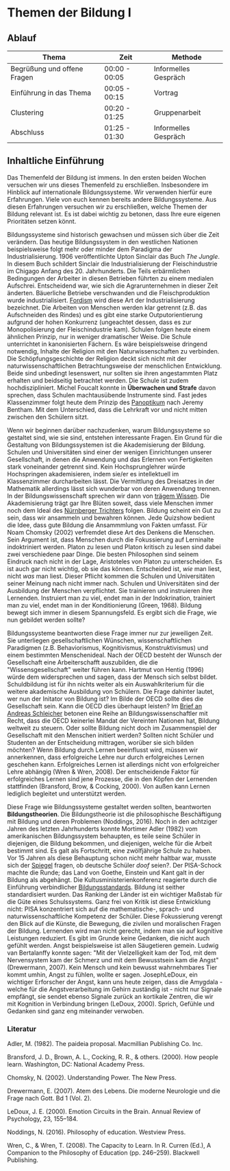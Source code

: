 # Themen der Bildung I

## Ablauf

| Thema		| Zeit		 |  Methode		|
| ---- 		| ----- | --- |
| Begrüßung und offene Fragen | 00:00 - 00:05 | Informelles Gespräch |
| Einführung in das Thema | 00:05 - 00:15 | Vortrag |
| Clustering | 00:20 - 01:25 | Gruppenarbeit |
| Abschluss | 01:25 - 01:30  | Informelles Gespräch |

<!--

Auf Größe der Arbeit achten. Auf Literatur zu der Arbeit achten. 

## Clustering Ablauf

* Erklärung der Gruppenarbeit (10 min)
* Einzeln (7 min). Jede Person schreibt 3 Themen auf.  
* Zu viert (10 min). Dopplungen werden entfernt, die Grupen enden mit 4 Themen. Die Themen werden prägnant genannt.
* Clustern der Gruppen (38 Minuten) -->


## Inhaltliche Einführung
Das Themenfeld der Bildung ist immens. In den ersten beiden Wochen versuchen wir uns dieses Themenfeld zu erschließen. Insbesondere im Hinblick auf internationale Bildungssysteme. Wir verwenden hierfür eure Erfahrungen. Viele von euch kennen bereits andere Bildungssysteme. Aus diesen Erfahrungen versuchen wir zu erschließen, welche Themen der Bildung relevant ist. Es ist dabei wichtig zu betonen, dass Ihre eure eigenen Prioritäten setzen könnt. 

Bildungssysteme sind historisch gewachsen und müssen sich über die Zeit verändern. Das heutige Bildungssystem in den westlichen Nationen beispielsweise folgt mehr oder minder dem Paradigma der Industrialisierung. 1906 veröffentlichte Upton Sinclair das Buch *The Jungle*. In diesem Buch schildert Sinclair die Industrialisierung der Fleischindustrie im Chigago Anfang des 20. Jahrhunderts. Die Teils erbärmlichen Bedingungen der Arbeiter in diesen Betrieben führten zu einem medialen Aufschrei. Entscheidend war, wie sich die Agrarunternehmen in dieser Zeit änderten. Bäuerliche Betriebe verschwanden und die Fleischproduktion wurde industrialisiert. [Fordism](https://en.wikipedia.org/wiki/Fordism) wird diese Art der Industrialisierung bezeichnet. Die Arbeiten von Menschen werden klar getrennt (z.B. das Aufschneiden des Rindes) und es gibt eine starke Outputorientierung aufgrund der hohen Konkurrenz (ungeachtet dessen, dass es zur Monopolisierung der Fleischindustrie kam). Schulen folgen heute einem ähnlichen Prinzip, nur in weniger dramatischer Weise. Die Schule unterrichtet in kanonisierten Fächern. Es wäre beispielsweise dringend notwendig, Inhalte der Religion mit den Naturwissenschaften zu verbinden. Die Schöpfungsgeschichte der Religion deckt sich nicht mit der naturwissenschaftlichen Betrachtungsweise der menschlichen Entwicklung. Beide sind unbedingt lesenswert, nur sollten sie ihren angestammten Platz erhalten und beidseitig betrachtet werden. Die Schule ist zudem hochdiszipliniert. Michel Foucalt konnte in **Überwachen und Strafe** davon sprechen, dass Schulen machtausübende Instrumente sind. Fast jedes Klassenzimmer folgt heute dem Prinzip des [Panoptikum](https://de.wikipedia.org/wiki/Panopticon) nach Jeremy Bentham. Mit dem Unterschied, dass die Lehrkraft vor und nicht mitten zwischen den Schülern sitzt. 

Wenn wir beginnen darüber nachzudenken, warum Bildungssysteme so gestaltet sind, wie sie sind, entstehen interessante Fragen. Ein Grund für die Gestaltung von Bildungssystemen ist die Akademisierung der Bildung. Schulen und Universitäten sind einer der wenigen Einrichtungen unserer Gesellschaft, in denen die Anwendung und das Erlernen von Fertigkeiten stark voneinander getrennt sind. Kein Hochsprunglehrer würde Hochspringen akademisieren, indem sie/er es intellektuell im Klassenzimmer durcharbeiten lässt. Die Vermittlung des Dreisatzes in der Mathematik allerdings lässt sich wunderbar von deren Anwendung trennen. In der Bildungswissenschaft sprechen wir dann von [trägem Wissen](http://www.tandfonline.com/doi/abs/10.1207/s15326985ep3102_3?journalCode=hedp20#.Vx3G9jCLShc). Die Akademisierung trägt gar Ihre Blüten soweit, dass viele Menschen immer noch dem Ideal des [Nürnberger Trichters](https://de.wikipedia.org/wiki/N%C3%BCrnberger_Trichter) folgen. Bildung scheint ein Gut zu sein, dass wir ansammeln und bewahren können. Jede Quizshow bedient die Idee, dass gute Bildung die Ansammmlung von Fakten umfasst. Für Noam Chomsky (2002) verfremdet diese Art des Denkens die Menschen. Sein Argument ist, dass Menschen durch die Fokussierung auf Lerninalte indoktriniert werden. Platon zu lesen und Platon kritisch zu lesen sind dabei zwei verschiedene paar Dinge. Die besten Philosophen sind seinem Eindruck nach nicht in der Lage, Aristoteles von Platon zu unterscheiden. Es ist auch gar nicht wichtig, ob sie das können. Entscheided ist, *wie* man liest, nicht *was* man liest. Dieser Pflicht kommen die Schulen und Universitäten seiner Meinung nach nicht immer nach. Schulen und Universitäten sind der Ausbildung der Menschen verpflichtet. Sie trainieren und instruieren ihre Lernenden. Instruiert man zu viel, endet man in der Indokrination, trainiert man zu viel, endet man in der Konditionierung (Green, 1968). Bildung bewegt sich immer in diesem Spannungsfeld. Es ergibt sich die Frage, wie nun gebildet werden sollte?

Bildungssysteme beantworten diese Frage immer nur zur jeweiligen Zeit. Sie unterliegen gesellschaftlichen Wünschen,  wissenschaftlichen Paradigmen (z.B. Behaviorismus, Kognitivismus, Konstruktivismus) und einem bestimmten Menschenideal. Nach der OECD besteht der Wunsch der Gesellschaft eine Arbeiterschafft auszubilden, die die "Wissensgesellschaft" weiter führen kann. Hartmut von Hentig (1996) würde dem widersprechen und sagen, dass der Mensch sich selbst bildet. Schuldbildung ist für ihn nichts weiter als ein Auswahlkriterium für die weitere akademische Ausbildung von Schülern. Die Frage dahinter lautet, wer nun der Initator von Bildung ist? Im Bilde der OECD sollte dies die Gesellschaft sein. Kann die OECD dies überhaupt leisten? Im [Brief an Andreas Schleicher](http://www.theguardian.com/education/2014/may/06/oecd-pisa-tests-damaging-education-academics) betonen eine Reihe an Bildungswissenschaftler mit Recht, dass die OECD keinerlei Mandat der Vereinten Nationen hat, Bildung weltweit zu steuern. Oder sollte Bildung nicht doch im Zusammenspiel der Gesellschaft mit den Menschen initiert werden? Sollten nicht Schüler und Studenten an der Entscheidung mittragen, worüber sie sich bilden möchten? Wenn Bildung durch Lernen beeinflusst wird, müssen wir annerkennen, dass erfolgreiche Lehre nur durch erfolgreiches Lernen geschehen kann. Erfolgreiches Lernen ist allerdings nicht von erfolgreicher Lehre abhängig (Wren & Wren, 2008). Der entscheidende Faktor für erfolgreiches Lernen sind jene Prozesse, die in den Köpfen der Lernenden stattfinden (Bransford, Brow, & Cocking, 2000). Von außen kann Lernen lediglich begleitet und unterstützt werden.

Diese Frage wie Bildungssysteme gestaltet werden sollten, beantworten **Bildungstheorien**. Die Bildungstheorie ist die philosophische Beschäftigung mit Bildung und deren Problemen (Noddings, 2016). Noch in den achtziger Jahren des letzten Jahrhunderts konnte Mortimer Adler (1982) vom amerikanischen Bildungssystem behaupten, es teile seine Schüler in diejenigen, die Bildung bekommen, und diejenigen, welche für die Arbeit bestimmt sind. Es galt als Fortschritt, eine zwölfjährige Schule zu haben. Vor 15 Jahren als diese Behauptung schon nicht mehr haltbar war, musste sich der [Spiegel](http://www.spiegel.de/schulspiegel/die-pisa-analyse-sind-deutsche-schueler-doof-a-172357.html) fragen, ob deutsche Schüler *doof* seien?. Der PISA-Schock machte die Runde; das Land von Goethe, Einstein und Kant galt in der Bildung als abgehängt. Die Kultusministerienkonferenz reagierte durch die Einführung verbindlicher [Bildungsstandards](https://www.kmk.org/themen/qualitaetssicherung-in-schulen/bildungsstandards.html). Bildung ist seither standardisiert wurden. Das Ranking der Länder ist ein wichtiger Maßstab für die Güte eines Schulssystems. Ganz frei von Kritik ist diese Entwicklung nicht: PISA konzentriert sich auf die mathematische-, sprach- und naturwissenschaftliche Kompetenz der Schüler. Diese Fokussierung verengt den Blick auf die Künste, die Bewegung, die zivilen und moralischen Fragen der Bildung. Lernenden wird man nicht gerecht, indem man sie auf kognitive Leistungen reduziert. Es gibt im Grunde keine Gedanken, die nicht auch gefühlt werden. Angst beispielsweise ist allen Säugetieren gemein. Ludwig van Bertalanffy konnte sagen: "Mit der Vielzelligkeit kam der Tod, mit dem Nervensystem kam der Schmerz und mit dem Bewusstsein kam die Angst" (Drewermann, 2007). Kein Mensch und kein bewusst wahrnehmbares Tier kommt umhin, Angst zu fühlen, wollte er sagen. JosephLeDoux, ein wichtiger Erforscher der Angst, kann uns heute zeigen, dass die Amygdala - welche für die Angstverarbeitung im Gehirn zuständig ist - nicht nur Signale empfängt, sie sendet ebenso Signale zurück an kortikale Zentren, die wir mit Kognition in Verbindung bringen (LeDoux, 2000). Sprich, Gefühle und Gedanken sind ganz eng miteinander verwoben. 


<!--
Mortimer Adler war im **Paideia Proposal** (1982) der Meinung, dass jede\*r Schüler\*in das gleiche Curicculum bekommen sollte. Im Grunde sehen wir heute diese Entwicklung anhand der Bildungsstandards der Kultusministerienkonferenz immer noch. Sowohl die Kultusministerienkonferenz als auch Mortimer Adler wollten Bildung vereinheitlichen, um sie qualitativer zu machen. Adler's Vorschlag entsprang allerdings einem anderen Bildungssystem. Zu seiner Zeit gab es eine starke Auslese derer, die für "höhere" Bildung bestimmt waren und jenen, die die Arbeit zu verrichten hatten. Um dieser Ungleichheit gerecht zu werden, sollten alle Schüer die gleiche Bildung genießen. Die Bildungsstandards wiederum keimten aus den PISA-Ergebnissen auf. Es war nicht die Chancenungerechtigkeit, sondern die schlechten Ergebnisse im Ländervergleich, die zu dieser Entwicklung führten. Im Unterschied dazu stehen die Gedanken von John Dewey. Dewey glaubte nicht daran, den Lernenden ein fertiges Curicculum zu geben. Schüler sollen sich mit Themen beschäftigen, die sie persönlich berühren (Noddings, 2013). Es sind die Probleme, an denen die Schüler arbeiten, welche vorgeben, was sie als nächstes zu lernen haben. Es bedeutet gleichzeitig nicht, die Lehrpersonen hätten keinen Einfluss auf die Entscheidung der Inhalte. Den Schülern wird nur mehr Freiraum gegeben.

Die Themen der Bildung sind umfassend. Um eine Ordnung zu bekommen, schlägt Curren (2003) folgende Einteilung vor: 

* Historische und gegenwärtige Bewegungen
	* The Socratic Movement
	* Stoicism
	* The Judaic Tradition
	* The Educational Thought of Augustine
	* Humanism
	* Enlightenment Liberalism
	* Rousseau, Dewey, and Democracy
	* Kant, Hegel, and the Rise of Pedagogical Science
	* Romanticism
	* The Past as Future? Hellenism, the Gymnasium
	* Critical Theory
	* The Analytical Movement
	* Feminism
	* Postmodernism
* Lehre und Lernen
	* The Nature and Purposes of Education
	* Theories of Teaching and Learning
	* The Capacity to Learn
	* Motivation and Classroom Management
	* The Measurement of Learning
	* Knowledge, Truth, and Learning
	* Cultivating Reason
	* Moral Education
	* Religious Education
	* Teaching Science
	* Teaching Elementary Arithmetic through Applications
	* Aesthetics and the Educative Powers of Art
	* Teaching Literature
* Politische und ethische Fragen der Erziehung
	* The Authority and Responsibility to Educate
	* Church, State, and Education
	* Common Schooling and Educational Choice
	* Children's Rights
	* Education and Standards of Living
	* Educational Equality and Justice
	* Multicultural Education
	* Education and the Politics of Identity
	* The Ethics of Teaching
	* Inclusion and Justice in Special Education
	* Sex Education
* Hochschulbildung
	* Ethics and the Aims of American Higher Education
	* Universities in a Fluid Age
	* Academic Freedom
	* The Ethics of Research
	* Affirmative Action in Higher Education
	* The Professor-Student Relationship and the Regulation of Student Life
	* The Role of Ethics in Professional Education

Die Liste stammt aus dem Jahr 2003. Seither hat sich wieder Einiges getan. Ich würde diese Liste um folgende Themen zusätzlich erweitern:

* MOOCs (Massive Open Online Courses) (https://www.youtube.com/watch?v=IfVNVFy3ShQ)
* Ländervergleiche anhand der PISA-Daten
* Der heutige Bildungsbegriff
* Der Kompetenzbegriff nach PISA
* Methodik der internationalen Vergleichsstudien
* Die Funktion von Schule
* Die Funktion von Hochschule
* Epistemologie und Bildung
* Moralische Erziehung
* Die Rolle der Lehrperson
* Standardisierung der Bildung
* Alternative Schulkonzepte-->


### Literatur

Adler, M. (1982). The paideia proposal. Macmillian Publishing Co. Inc.

Bransford, J. D., Brown, A. L., Cocking, R. R., & others. (2000). How people learn. Washington, DC: National Academy Press.

Chomsky, N. (2002). Understanding Power. The New Press.

Drewermann, E. (2007). Atem des Lebens. Die moderne Neurologie und die Frage nach Gott. Bd 1 (Vol. 2).

LeDoux, J. E. (2000). Emotion Circuits in the Brain. Annual Review of Psychology, 23, 155–184.

Noddings, N. (2016). Philosophy of education. Westview Press.

Wren, C., & Wren, T. (2008). The Capacity to Learn. In R. Curren (Ed.), A Companion to the Philosophy of Education (pp. 246–259). Blackwell Publishing.
